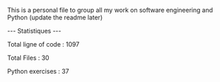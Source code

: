 This is a personal file to group all my work on software engineering and Python (update the readme later)

--- Statistiques ---

Total ligne of code : 1097

Total Files : 30 

Python exercises : 37
